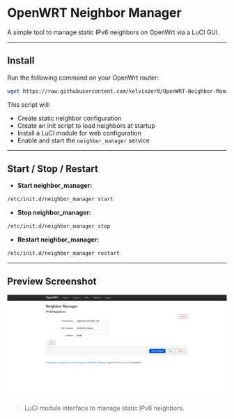 # OpenWRT Neighbor Manager

A simple tool to manage static IPv6 neighbors on OpenWrt via a LuCI GUI.

---

## Install

Run the following command on your OpenWrt router:

```bash
wget https://raw.githubusercontent.com/kelvinzer0/OpenWRT-Neighbor-Manager/refs/heads/main/src/install.sh -O - | sh
```

This script will:

* Create static neighbor configuration
* Create an init script to load neighbors at startup
* Install a LuCI module for web configuration
* Enable and start the `neighbor_manager` service

---

## Start / Stop / Restart

* **Start neighbor\_manager:**

```bash
/etc/init.d/neighbor_manager start
```

* **Stop neighbor\_manager:**

```bash
/etc/init.d/neighbor_manager stop
```

* **Restart neighbor\_manager:**

```bash
/etc/init.d/neighbor_manager restart
```

---

## Preview Screenshot

![Neighbor Manager LuCI](https://raw.githubusercontent.com/kelvinzer0/OpenWRT-Neighbor-Manager/main/screenshot.png)

> LuCI module interface to manage static IPv6 neighbors.



